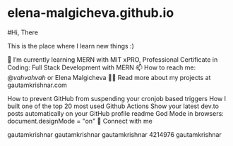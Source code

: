 # elena-malgicheva.github.io

#Hi, There

This is the place where I learn new things :)

🌱  I’m currently learning MERN with MIT xPRO, Professional Certificate in Coding: Full Stack Development with MERN
📫  How to reach me: @_vahvahvah_ or Elena Malgicheva
👨‍💻  Read more about my projects at gautamkrishnar.com


How to prevent GitHub from suspending your cronjob based triggers
How I built one of the top 20 most used Github Actions
Show your latest dev.to posts automatically on your GitHub profile readme
God Mode in browsers: document.designMode = "on"
🔗  Connect with me

gautamkrishnar gautamkrishnar gautamkrishnar 4214976 gautamkrishnar
